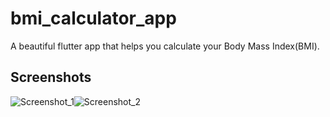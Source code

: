 # bmi_calculator_app

A beautiful flutter app that helps you calculate your Body Mass Index(BMI).

## Screenshots

![Screenshot_1](https://github.com/fatimaishaq/bmi_calculator/assets/71882813/abc1cf33-9313-4d5f-b7ca-e8c08efa6b89)![Screenshot_2](https://github.com/fatimaishaq/bmi_calculator/assets/71882813/e7bb3f3b-11d4-49b0-92f1-063207498344)




